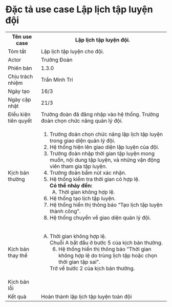 # Đặc tả use case Lập lịch tập luyện đội

<table>
    <tr>
        <th>Tên use case</th>
        <th>Lập lịch tập luyện đội.</th>
    </tr>
    <tr>
        <td>Tóm tắt</td>
        <td>Lập lịch tập luyện cho đội.</td>
    </tr>
    <tr>
        <td>Actor</td>
        <td>Trưởng Đoàn</td>
    </tr>
    <tr>
        <td>Phiên bản</td>
        <td>1.3.0</td>
    </tr>
    <tr>
        <td>Chịu trách nhiệm</td>
        <td>Trần Minh Trí</td>
    </tr>
    <tr>
        <td>Ngày tạo</td>
        <td>16/3</td>
    </tr>
    <tr>
        <td>Ngày cập nhật</td>
        <td>21/3</td>
    </tr>
    <tr>
        <td>Điều kiện tiên quyết</td>
        <td>Trưởng đoàn đã đăng nhập vào hệ thống. Trưởng đoàn chọn chức năng quản lý đội.</td>
    </tr>
    <tr>
        <td>Kịch bản thường</td>
        <td>
            <ol type="1">
                <li>Trưởng đoàn chọn chức năng lập lịch tập luyện trong giao diện quản lý đội.</li>
                <li>Hệ thống hiện lên giao diện lập luyện của đội.</li>
                <li>Trưởng đoàn nhập thời gian tập luyện mong muốn, nội dung tập luyện, và những vận động viên tham gia tập luyện.</li>
                <li>Trưởng đoàn bấm nút xác nhận.</li>
                <li>Hệ thống kiểm tra thời gian có hợp lệ.
                    <br/>
                    <b>Có thể nhảy đến:</b>
                    <ol type="A" start="A">
                        <li>
                            Thời gian không hợp lệ.
                        </li>
                    </ol>
                </li>
                <li>Hệ thống tạo lịch tập luyện.</li>
                <li>Hệ thống hiển thị thông báo “Tạo lịch tập luyện thành công”.</li>
                <li>Hệ thống chuyển về giao diện quản lý đội.</li>
            </ol>
        </td>
    </tr>
    <tr>
        <td>Kịch bản thay thế</td>
        <td>
        <ol type="A">
                <li>
                     Thời gian không hợp lệ. </br>
                    Chuỗi A bắt đầu ở bước 5 của kịch bản thường.
                    <ol type="1" start="6">
                        <li>Hệ thống hiển thị thông báo ”Thời gian không hợp lệ do trùng lịch tập hoặc chọn thời gian tập sai”.</li>
                    </ol>
                    Trở về bước 2 của kịch bản thường.
                </li>
            </ol>
        </td>
    </tr>
    <tr>
        <td>Kịch bản lỗi</td>
        <td></td>
    </tr>
    <tr>
        <td>Kết quả</td>
        <td>Hoàn thành lập lịch tập luyện toàn đội</td>
    </tr>
</table>